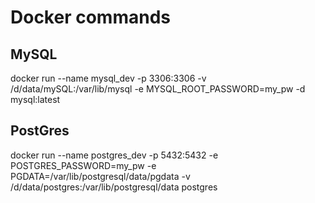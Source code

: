 # Docker commands

## MySQL

docker run --name mysql_dev -p 3306:3306 -v /d/data/mySQL:/var/lib/mysql -e MYSQL_ROOT_PASSWORD=my_pw -d mysql:latest

## PostGres

docker run --name postgres_dev -p 5432:5432 -e POSTGRES_PASSWORD=my_pw -e PGDATA=/var/lib/postgresql/data/pgdata -v /d/data/postgres:/var/lib/postgresql/data postgres